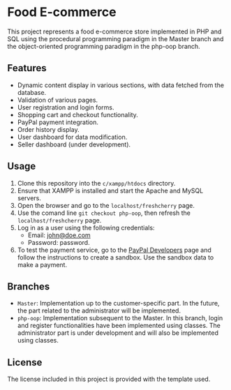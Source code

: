 # Food E-commerce

This project represents a food e-commerce store implemented in PHP and SQL using the procedural programming paradigm in the Master branch and the object-oriented programming paradigm in the php-oop branch.

## Features

- Dynamic content display in various sections, with data fetched from the database.
- Validation of various pages.
- User registration and login forms.
- Shopping cart and checkout functionality.
- PayPal payment integration.
- Order history display.
- User dashboard for data modification.
- Seller dashboard (under development).

## Usage

1. Clone this repository into the `c/xampp/htdocs` directory.
2. Ensure that XAMPP is installed and start the Apache and MySQL servers.
3. Open the browser and go to the `localhost/freshcherry` page.
4. Use the comand line `git checkout php-oop`, then refresh the `localhost/freshcherry` page.
5. Log in as a user using the following credentials:
   - Email: john@doe.com
   - Password: password.
6. To test the payment service, go to the [PayPal Developers](https://developer.paypal.com/) page and follow the instructions to create a sandbox. Use the sandbox data to make a payment.

## Branches

- `Master`: Implementation up to the customer-specific part. In the future, the part related to the administrator will be implemented.
- `php-oop`: Implementation subsequent to the Master. In this branch, login and register functionalities have been implemented using classes. The administrator part is under development and will also be implemented using classes.

## License

The license included in this project is provided with the template used.
